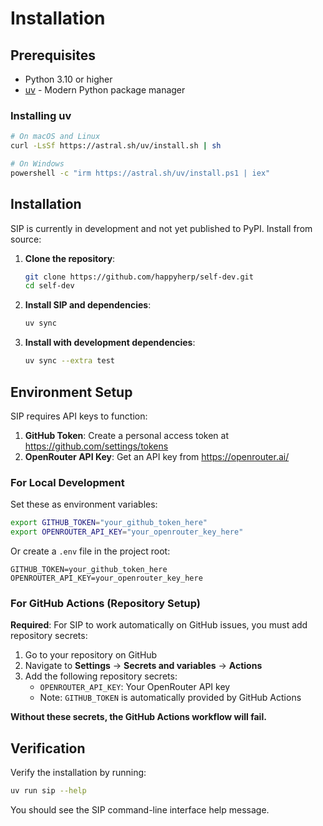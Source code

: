 # Installation

## Prerequisites

- Python 3.10 or higher
- [uv](https://docs.astral.sh/uv/) - Modern Python package manager

### Installing uv

```sh
# On macOS and Linux
curl -LsSf https://astral.sh/uv/install.sh | sh

# On Windows
powershell -c "irm https://astral.sh/uv/install.ps1 | iex"
```

## Installation

SIP is currently in development and not yet published to PyPI. Install from source:

1. **Clone the repository**:
   ```sh
   git clone https://github.com/happyherp/self-dev.git
   cd self-dev
   ```

2. **Install SIP and dependencies**:
   ```sh
   uv sync
   ```

3. **Install with development dependencies**:
   ```sh
   uv sync --extra test
   ```

## Environment Setup

SIP requires API keys to function:

1. **GitHub Token**: Create a personal access token at https://github.com/settings/tokens
2. **OpenRouter API Key**: Get an API key from https://openrouter.ai/

### For Local Development

Set these as environment variables:

```sh
export GITHUB_TOKEN="your_github_token_here"
export OPENROUTER_API_KEY="your_openrouter_key_here"
```

Or create a `.env` file in the project root:

```
GITHUB_TOKEN=your_github_token_here
OPENROUTER_API_KEY=your_openrouter_key_here
```

### For GitHub Actions (Repository Setup)

**Required**: For SIP to work automatically on GitHub issues, you must add repository secrets:

1. Go to your repository on GitHub
2. Navigate to **Settings** → **Secrets and variables** → **Actions**
3. Add the following repository secrets:
   - `OPENROUTER_API_KEY`: Your OpenRouter API key
   - Note: `GITHUB_TOKEN` is automatically provided by GitHub Actions

**Without these secrets, the GitHub Actions workflow will fail.**

## Verification

Verify the installation by running:

```sh
uv run sip --help
```

You should see the SIP command-line interface help message.
